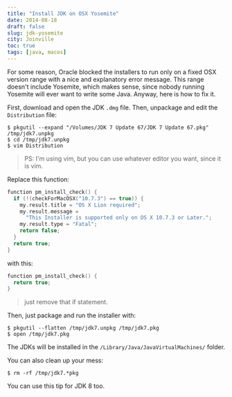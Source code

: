 ```yaml
---
title: "Install JDK on OSX Yosemite"
date: 2014-08-18
draft: false
slug: jdk-yosemite
city: Joinville
toc: true
tags: [java, macos]
---
```


For some reason, Oracle blocked the installers to run only on a fixed OSX version range with a nice and explanatory error message. This range doesn't include Yosemite, which makes sense, since nobody running Yosemite will ever want to write some Java. Anyway, here is how to fix it.

First, download and open the JDK `.dmg` file. Then, unpackage and edit the `Distribution` file:

```
$ pkgutil --expand "/Volumes/JDK 7 Update 67/JDK 7 Update 67.pkg" /tmp/jdk7.unpkg
$ cd /tmp/jdk7.unpkg
$ vim Distribution
```

> PS: I'm using vim, but you can use whatever editor you want, since it is vim.

Replace this function:

```c
function pm_install_check() {
  if (!(checkForMacOSX("10.7.3") == true)) {
    my.result.title = "OS X Lion required";
    my.result.message =
      "This Installer is supported only on OS X 10.7.3 or Later.";
    my.result.type = "Fatal";
    return false;
  }
  return true;
}
```

with this:

```c
function pm_install_check() {
  return true;
}
```

> just remove that if statement.

Then, just package and run the installer with:

```
$ pkgutil --flatten /tmp/jdk7.unpkg /tmp/jdk7.pkg
$ open /tmp/jdk7.pkg
```

The JDKs will be installed in the `/Library/Java/JavaVirtualMachines/` folder.

You can also clean up your mess:

```
$ rm -rf /tmp/jdk7.*pkg
```

You can use this tip for JDK 8 too.
